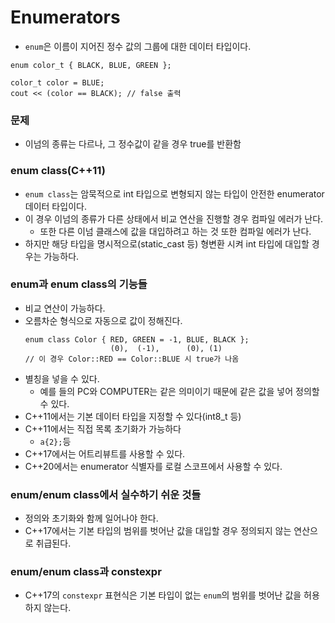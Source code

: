 # Enumerators
- `enum`은 이름이 지어진 정수 값의 그룹에 대한 데이터 타입이다.
```
enum color_t { BLACK, BLUE, GREEN };

color_t color = BLUE;
cout << (color == BLACK); // false 출력
```
### 문제
- 이넘의 종류는 다르나, 그 정수값이 같을 경우 true를 반환함

### enum class(C++11)
- `enum class`는 암묵적으로 int 타입으로 변형되지 않는 타입이 안전한 enumerator 데이터 타입이다.
- 이 경우 이넘의 종류가 다른 상태에서 비교 연산을 진행할 경우 컴파일 에러가 난다.
	- 또한 다른 이넘 클래스에 값을 대입하려고 하는 것 또한 컴파일 에러가 난다.
- 하지만 해당 타입을 명시적으로(static_cast 등) 형변환 시켜 int 타입에 대입할 경우는 가능하다.

### enum과 enum class의 기능들
- 비교 연산이 가능하다.
- 오름차순 형식으로 자동으로 값이 정해진다.
	```
	enum class Color { RED, GREEN = -1, BLUE, BLACK };
					   (0),  (-1),      (0), (1)
	// 이 경우 Color::RED == Color::BLUE 시 true가 나옴
	```
- 별칭을 넣을 수 있다.
	- 예를 들의 PC와 COMPUTER는 같은 의미이기 때문에 같은 값을 넣어 정의할 수 있다.
- C++11에서는 기본 데이터 타입을 지정할 수 있다(int8_t 등)
- C++11에서는 직접 목록 초기화가 가능하다
	- `a{2};`등
- C++17에서는 어트리뷰트를 사용할 수 있다.
- C++20에서는 enumerator 식별자를 로컬 스코프에서 사용할 수 있다.

### enum/enum class에서 실수하기 쉬운 것들
- 정의와 초기화와 함께 일어나야 한다.
- C++17에서는 기본 타입의 범위를 벗어난 값을 대입할 경우 정의되지 않는 연산으로 취급된다.

### enum/enum class과 constexpr
- C++17의  `constexpr` 표현식은 기본 타입이 없는 `enum`의 범위를 벗어난 값을 허용하지 않는다.